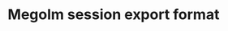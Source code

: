 ---
title: "Megolm session export format"
created_at: "2018-05-10"
category: encryption
description:
keywords: merged
client_stats:
server_stats:
sdk_stats:
services_stats:
footnotes:
notes:
links:
 - title: "PR for MSC1211"
   link: "https://github.com/matrix-org/matrix-doc/issues/1211"
 - title: Documentation
   link: "https://docs.google.com/document/d/1UjWpNMfof3ynFbEOtHWGmqxy_WrFZEojrGWUq_os0G8/edit"
---